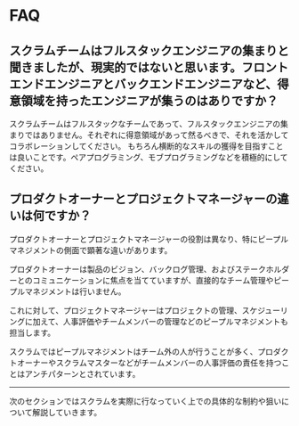 # FAQ

## スクラムチームはフルスタックエンジニアの集まりと聞きましたが、現実的ではないと思います。フロントエンドエンジニアとバックエンドエンジニアなど、得意領域を持ったエンジニアが集うのはありですか？

スクラムチームはフルスタックなチームであって、フルスタックエンジニアの集まりではありません。それぞれに得意領域があって然るべきで、それを活かしてコラボレーションしてください。
もちろん横断的なスキルの獲得を目指すことは良いことです。ペアプログラミング、モブプログラミングなどを積極的にしてください。

## プロダクトオーナーとプロジェクトマネージャーの違いは何ですか？

プロダクトオーナーとプロジェクトマネージャーの役割は異なり、特にピープルマネジメントの側面で顕著な違いがあります。

プロダクトオーナーは製品のビジョン、バックログ管理、およびステークホルダーとのコミュニケーションに焦点を当てていますが、直接的なチーム管理やピープルマネジメントは行いません。

これに対して、プロジェクトマネージャーはプロジェクトの管理、スケジューリングに加えて、人事評価やチームメンバーの管理などのピープルマネジメントも担当します。

スクラムではピープルマネジメントはチーム外の人が行うことが多く、プロダクトオーナーやスクラムマスターなどがチームメンバーの人事評価の責任を持つことはアンチパターンとされています。

---

次のセクションではスクラムを実際に行なっていく上での具体的な制約や狙いについて解説していきます。
